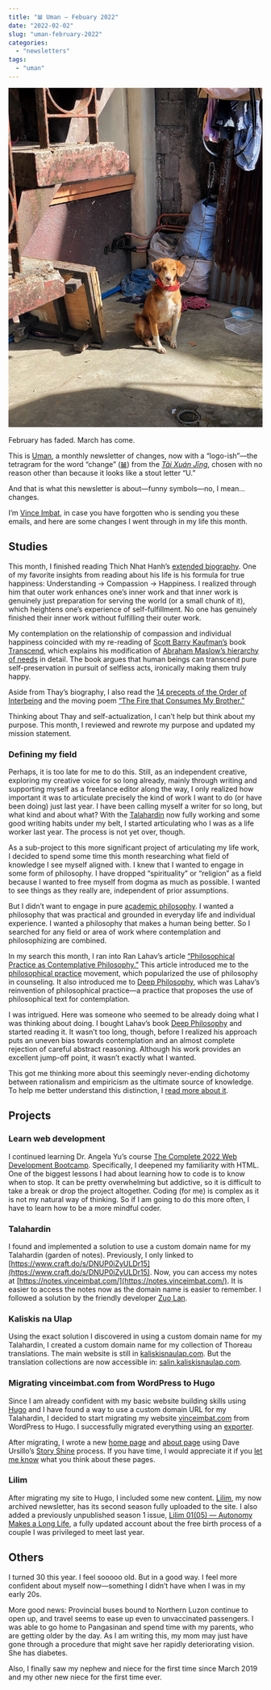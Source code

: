 ```yaml
---
title: "𝌡 Uman — Febuary 2022"
date: "2022-02-02"
slug: "uman-february-2022"
categories:
  - "newsletters"
tags:
  - "uman"
---
```

![Dog](images/dog.jpeg)

February has faded. March has come.

This is [Uman](/tags/uman), a monthly newsletter of changes, now with a “logo-ish”—the tetragram for the word “change” ([𝌡](https://unicode-table.com/en/1D321/)) from the [*Tài Xuán Jīng*](https://en.wikipedia.org/wiki/Taixuanjing), chosen with no reason other than because it looks like a stout letter “U.”

And that is what this newsletter is about—funny symbols—no, I mean… changes.

I’m [Vince Imbat](https://vinceimbat.com/), in case you have forgotten who is sending you these emails, and here are some changes I went through in my life this month.

## Studies

This month, I finished reading Thich Nhat Hanh’s [extended biography](https://plumvillage.org/about/thich-nhat-hanh/thich-nhat-hanh-full-biography/). One of my favorite insights from reading about his life is his formula for true happiness: Understanding → Compassion → Happiness. I realized through him that outer work enhances one’s inner work and that inner work is genuinely just preparation for serving the world (or a small chunk of it), which heightens one’s experience of self-fulfillment. No one has genuinely finished their inner work without fulfilling their outer work.

My contemplation on the relationship of compassion and individual happiness coincided with my re-reading of [Scott Barry Kaufman’s](https://scottbarrykaufman.com/) book [Transcend](https://scottbarrykaufman.com/books/transcend/), which explains his modification of [Abraham Maslow’s hierarchy of needs](https://scottbarrykaufman.com/sailboat-metaphor/) in detail. The book argues that human beings can transcend pure self-preservation in pursuit of selfless acts, ironically making them truly happy.

Aside from Thay’s biography, I also read the [14 precepts of the Order of Interbeing](https://plumvillage.org/mindfulness-practice/the-14-mindfulness-trainings/) and the moving poem [“The Fire that Consumes My Brother.”](https://www.mindfulnessbell.org/archive/2015/11/poem-the-fire-that-consumes-my-brother)

Thinking about Thay and self-actualization, I can’t help but think about my purpose. This month, I reviewed and rewrote my purpose and updated my mission statement.

### Defining my field

Perhaps, it is too late for me to do this. Still, as an independent creative, exploring my creative voice for so long already, mainly through writing and supporting myself as a freelance editor along the way, I only realized how important it was to articulate precisely the kind of work I want to do (or have been doing) just last year. I have been calling myself a writer for so long, but what kind and about what? With the [Talahardin](https://notes.vinceimbat.com/) now fully working and some good writing habits under my belt, I started articulating who I was as a life worker last year. The process is not yet over, though.

As a sub-project to this more significant project of articulating my life work, I decided to spend some time this month researching what field of knowledge I see myself aligned with. I knew that I wanted to engage in some form of philosophy. I have dropped “spirituality” or “religion” as a field because I wanted to free myself from dogma as much as possible. I wanted to see things as they really are, independent of prior assumptions.

But I didn’t want to engage in pure [academic philosophy](https://vinceimbat.com/the-crime-of-professional-philosophy/). I wanted a philosophy that was practical and grounded in everyday life and individual experience. I wanted a philosophy that makes a human being better. So I searched for any field or area of work where contemplation and philosophizing are combined.

In my search this month, I ran into Ran Lahav’s article [“Philosophical Practice as Contemplative Philosophy.”](http://www.society-for-philosophy-in-practice.org/journal/pdf/8-1%2003%20Lahav%20-%20Contemplative.pdf) This article introduced me to the [philosophical practice](https://philopractice.org/) movement, which popularized the use of philosophy in counseling. It also introduced me to [Deep Philosophy](https://dphilo.org/), which was Lahav’s reinvention of philosophical practice—a practice that proposes the use of philosophical text for contemplation.

I was intrigued. Here was someone who seemed to be already doing what I was thinking about doing. I bought Lahav’s book [Deep Philosophy](https://www.amazon.com/What-Deep-Philosophy-inner-depth/dp/1947515098) and started reading it. It wasn’t too long, though, before I realized his approach puts an uneven bias towards contemplation and an almost complete rejection of careful abstract reasoning. Although his work provides an excellent jump-off point, it wasn’t exactly what I wanted.

This got me thinking more about this seemingly never-ending dichotomy between rationalism and empiricism as the ultimate source of knowledge. To help me better understand this distinction, I [read more about it](https://plato.stanford.edu/entries/rationalism-empiricism/).

## Projects

### Learn web development

I continued learning Dr. Angela Yu’s course [The Complete 2022 Web Development Bootcamp](https://www.udemy.com/course/the-complete-web-development-bootcamp/). Specifically, I deepened my familiarity with HTML. One of the biggest lessons I had about learning how to code is to know when to stop. It can be pretty overwhelming but addictive, so it is difficult to take a break or drop the project altogether. Coding (for me) is complex as it is not my natural way of thinking. So if I am going to do this more often, I have to learn how to be a more mindful coder.

### Talahardin

I found and implemented a solution to use a custom domain name for my Talahardin (garden of notes). Previously, I only linked to [https://www.craft.do/s/DNUP0iZyULDr15](https://www.craft.do/s/DNUP0iZyULDr15). Now, you can access my notes at [https://notes.vinceimbat.com/](https://notes.vinceimbat.com/). It is easier to access the notes now as the domain name is easier to remember. I followed a solution by the friendly developer [Zuo Lan](https://zuolan.me/craft_custom_domain_en).

### Kaliskis na Ulap

Using the exact solution I discovered in using a custom domain name for my Talahardin, I created a custom domain name for my collection of Thoreau translations. The main website is still in [kaliskisnaulap.com](https://kaliskisnaulap.com/). But the translation collections are now accessible in: [salin.kaliskisnaulap.com](https://salin.kaliskisnaulap.com/).

### Migrating vinceimbat.com from WordPress to Hugo

Since I am already confident with my basic website building skills using [Hugo](https://gohugo.io/) and I have found a way to use a custom domain URL for my Talahardin, I decided to start migrating my website [vinceimbat.com](https://vinceimbat.com/) from WordPress to Hugo. I successfully migrated everything using an [exporter](https://github.com/lonekorean/wordpress-export-to-markdown).

After migrating, I wrote a new [home page](https://vinceimbat.com/) and [about page](https://vinceimbat.com/about/) using Dave Ursillo’s [Story Shine](https://daveursillo.com/story-shine/) process. If you have time, I would appreciate it if you [let me know](mailto:vince@vinceimbat.com) what you think about these pages.

### Lilim

After migrating my site to Hugo, I included some new content. [Lilim](https://vinceimbat.com/tags/lilim/), my now archived newsletter, has its second season fully uploaded to the site. I also added a previously unpublished season 1 issue, [Lilim 01(05) — Autonomy Makes a Long Life](https://vinceimbat.com/autonomy-makes-a-long-life/), a fully updated account about the free birth process of a couple I was privileged to meet last year.

## Others

I turned 30 this year. I feel sooooo old. But in a good way. I feel more confident about myself now—something I didn’t have when I was in my early 20s.

More good news: Provincial buses bound to Northern Luzon continue to open up, and travel seems to ease up even to unvaccinated passengers. I was able to go home to Pangasinan and spend time with my parents, who are getting older by the day. As I am writing this, my mom may just have gone through a procedure that might save her rapidly deteriorating vision. She has diabetes.

Also, I finally saw my nephew and niece for the first time since March 2019 and my other new niece for the first time ever.
